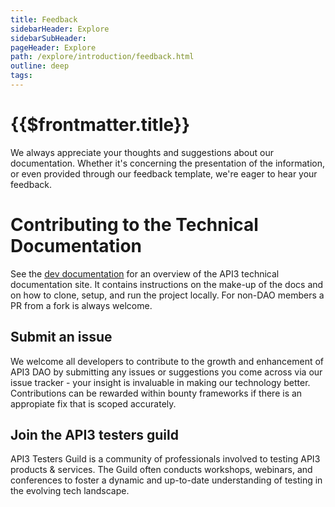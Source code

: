 ```yaml
---
title: Feedback
sidebarHeader: Explore
sidebarSubHeader:
pageHeader: Explore
path: /explore/introduction/feedback.html
outline: deep
tags:
---
```


<PageHeader/>

<SearchHighlight/>

<FlexStartTag/>

# {{$frontmatter.title}}

We always appreciate your thoughts and suggestions about our documentation.
Whether it's concerning the presentation of the information, or even provided
through our feedback template, we're eager to hear your feedback.

# Contributing to the Technical Documentation

See the [dev documentation](/dev/) for an overview of the API3 technical
documentation site. It contains instructions on the make-up of the docs and on
how to clone, setup, and run the project locally. For non-DAO members a PR from
a fork is always welcome.

## Submit an issue

We welcome all developers to contribute to the growth and enhancement of API3
DAO by submitting any issues or suggestions you come across via our issue
tracker - your insight is invaluable in making our technology better.
Contributions can be rewarded within bounty frameworks if there is an appropiate
fix that is scoped accurately.

## Join the API3 testers guild

API3 Testers Guild is a community of professionals involved to testing API3
products & services. The Guild often conducts workshops, webinars, and
conferences to foster a dynamic and up-to-date understanding of testing in the
evolving tech landscape.

<FlexEndTag/>
